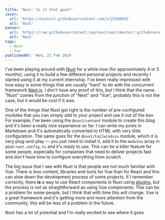 ```yaml
---
title: 'Nuxt: Is it that good?'
cover:
  url: 'https://avatars.githubusercontent.com/u/23360933'
  alt: 'Nuxt'
banner:
  url: 'https://raw.githubusercontent.com/nuxt/nuxt/master/.github/assets/banner.svg'
  alt: 'Nuxt'
tags:
  - Nuxt
  - Vue
publishedAt: 'Wed, 21 Feb 2024'
---
```


I've been playing around with [Nuxt](https://nuxt.com) for a while now (for
approximately 4 or 5 months), using it to build a few different personal
projects and recently I started using it at my current internship. I've been
really impressed with how easy is some things that are usually "hard" to do
with the concurrent framework [Next.js](https://nextjs.org/). I don't have any
proof of this, but I think that the name "Nuxt" comes from the junction of
"Next" and "Vue", probably this is not the case, but it would be cool if it
was.

One of the things that Nuxt got right is the number of pre-configured modules
that you can simply add to your project and use it out of the box. For example,
I've been using the `@nuxt/content` module to create this blog and it's been
a really nice experience so far: I can write my posts in Markdown and it's
automatically converted to HTML with very little configuration. The same goes
for the `@nuxt/tailwindcss` module, which it is very plug-and-play — you just
need to install it, add it to the `modules` array in your `nuxt.config.ts` and
it's ready to use. This can be a killer feature for some people, especially for
companies that need to deliver projects fast and don't have time to configure
everything from scratch.

The big issue that I see with Nuxt is that people are not much familiar with
Vue. There is less content, libraries and tools for Vue than for React and this
can slow down the development process of some projects. If I remember
correctly, there **is** a way to use React components in Nuxt using
[plugins](https://nuxt.com/docs/guide/directory-structure/plugins), but
the process is not as straightforward as using Vue components. This can be a
problem for some people, but I think that with time this will change. Vue is a
great framework and it's getting more and more attention from the community,
this will be less of a problem in the future.

Nuxt has a lot of potential and I'm really excited to see where it goes.
